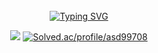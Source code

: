 <div align="center">
<br><br><br>

[![Typing SVG](https://readme-typing-svg.demolab.com?font=Fira+Code&weight=300&size=30&pause=1000&color=2A12A9&width=700&lines=Welcome.+This+is+Cookpie's+GitHub)](https://git.io/typing-svg)
  
![](http://github-profile-summary-cards.vercel.app/api/cards/stats?username=asd99708&theme=dark)
  [![Solved.ac/profile/asd99708](http://mazassumnida.wtf/api/v2/generate_badge?boj={asd99708})](https://solved.ac/{asd99708})
<!--


**asd99708/asd99708** is a ✨ _special_ ✨ repository because its `README.md` (this file) appears on your GitHub profile.

Here are some ideas to get you started:

- 🔭 I’m currently working on ...
- 🌱 I’m currently learning ...
- 👯 I’m looking to collaborate on ...
- 🤔 I’m looking for help with ...
- 💬 Ask me about ...
- 📫 How to reach me: ...
- 😄 Pronouns: ...
- ⚡ Fun fact: ...
-->
